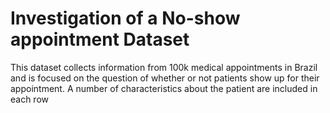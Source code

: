 # Investigation of a No-show appointment Dataset
 This dataset collects information from 100k medical appointments in Brazil and is focused on the question of whether or not patients show up for their appointment. A number of characteristics about the patient are included in each row
